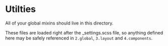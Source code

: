 # Utilties

All of your global mixins should live in this directory.

These files are loaded right after the \_settings.scss file, so anything defined here may be safely referenced in `2.global`, `3.layout` and `4.components`.
